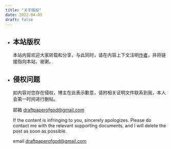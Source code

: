 ```yaml
---
title: "关于版权"
date: 2022-04-03
draft: false
---
```



+ ## 本站版权
  	本站内容欢迎大家转载和分享，与此同时，请在内容上下文注明[作者](https://github.com/dp0d)，并将链接指向本站，谢谢。


+ ## 侵权问题
	如内容对您存在侵权，博主在此表示歉意，请附相关证明文件联系到我，本人会第一时间进行删帖。
	
	邮箱
	draftpaperofgod@gmail.com
	
	If the content is infringing to you, sincerely apologizes. Please do contact me  with the relevant supporting documents, and I will delete the post as soon as possible.

	email
	draftpaperofgod@gmail.com
